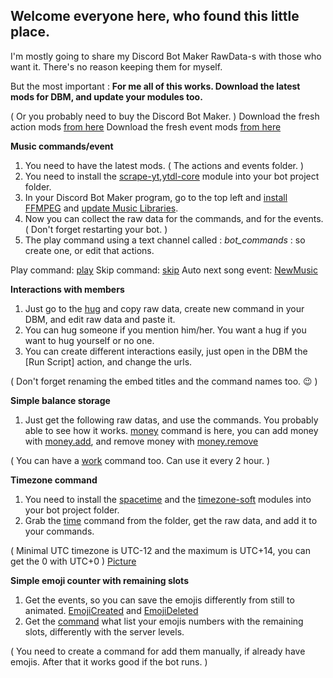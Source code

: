 ## Welcome everyone here, who found this little place. ##

I'm mostly going to share my Discord Bot Maker RawData-s with those who want it. There's no reason keeping them for myself.

But the most important : **For me all of this works. Download the latest mods for DBM, and update your modules too.**

( Or you probably need to buy the Discord Bot Maker. )
Download the fresh action mods [from here](https://dbm-network.github.io/download-git/#/home?url=https:%2F%2Fgithub.com%2Fdbm-network%2Fmods%2Ftree%2Fmaster%2Factions)
Download the fresh event mods [from here](https://dbm-network.github.io/download-git/#/home?url=https:%2F%2Fgithub.com%2Fdbm-network%2Fmods%2Ftree%2Fmaster%2Fevents)





**Music commands/event**
1. You need to have the latest mods. ( The actions and events folder. )
2. You need to install the [scrape-yt](https://www.npmjs.com/package/scrape-yt),[ytdl-core](https://www.npmjs.com/package/ytdl-core) module into your bot project folder.
3. In your Discord Bot Maker program, go to the top left and [install FFMPEG](https://i.ibb.co/rFNLxS3/install-FFMPEG.png) and [update Music Libraries](https://i.ibb.co/f2mKX2Y/update-musiclibraries.png).
4. Now you can collect the raw data for the commands, and for the events. ( Don't forget restarting your bot. )
5. The play command using a text channel called : *bot_commands* : so create one, or edit that actions.

Play command: [play](https://github.com/ForestTea/foresttea/blob/main/Commands/play)
Skip command: [skip](https://github.com/ForestTea/foresttea/blob/main/Commands/skip)
Auto next song event: [NewMusic](https://github.com/ForestTea/foresttea/blob/main/Events/NewMusic)


**Interactions with members**
1. Just go to the [hug](https://github.com/ForestTea/foresttea/blob/main/Commands/hug) and copy raw data, create new command in your DBM, and edit raw data and paste it.
2. You can hug someone if you mention him/her. You want a hug if you want to hug yourself or no one.
3. You can create different interactions easily, just open in the DBM the [Run Script] action, and change the urls.

( Don't forget renaming the embed titles and the command names too. 😉 )


**Simple balance storage**
1. Just get the following raw datas, and use the commands. You probably able to see how it works.
[money](https://github.com/ForestTea/foresttea/blob/main/Commands/money) command is here, you can add money with [money.add](https://github.com/ForestTea/foresttea/blob/main/Commands/money.add), and remove money with [money.remove](https://github.com/ForestTea/foresttea/blob/main/Commands/money.remove)

( You can have a [work](https://github.com/ForestTea/foresttea/blob/main/Commands/work) command too. Can use it every 2 hour. )


**Timezone command**
1. You need to install the [spacetime](https://www.npmjs.com/package/spacetime) and the [timezone-soft](https://www.npmjs.com/package/timezone-soft) modules into your bot project folder.
2. Grab the [time](https://github.com/ForestTea/foresttea/blob/main/Commands/time) command from the folder, get the raw data, and add it to your commands.

( Minimal UTC timezone is UTC-12 and the maximum is UTC+14, you can get the 0 with UTC+0 ) [Picture](https://i.ibb.co/swQdK6K/image.png)


**Simple emoji counter with remaining slots**
1. Get the events, so you can save the emojis differently from still to animated. [EmojiCreated](https://github.com/ForestTea/foresttea/blob/main/Events/EmojiCreated) and [EmojiDeleted](https://github.com/ForestTea/foresttea/blob/main/Events/EmojiDeleted)
2. Get the [command](https://github.com/ForestTea/foresttea/blob/main/Commands/emojis) what list your emojis numbers with the remaining slots, differently with the server levels.

( You need to create a command for add them manually, if already have emojis. After that it works good if the bot runs. )
